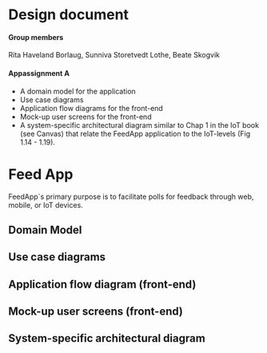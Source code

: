 # Design document 

#### Group members 

Rita Haveland Borlaug, Sunniva Storetvedt Lothe, Beate Skogvik

#### Appassignment A 

- A domain model for the application
- Use case diagrams
- Application flow diagrams for the front-end
- Mock-up user screens for the front-end
- A system-specific architectural diagram similar to Chap 1 in the IoT book (see Canvas) that relate the FeedApp application to the IoT-levels (Fig 1.14 - 1.19).

# Feed App 

FeedApp´s primary purpose is to facilitate polls for feedback through web, mobile, or IoT devices. 

## Domain Model 

## Use case diagrams

## Application flow diagram (front-end)

## Mock-up user screens (front-end)

## System-specific architectural diagram